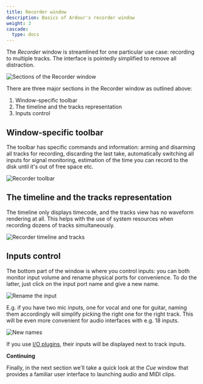 ```yaml
---
title: Recorder window
description: Basics of Ardour's recorder window
weight: 3
cascade:
  type: docs
---
```


The _Recorder_ window is streamlined for one particular use case: recording to multiple tracks. The interface is pointedly simplified to remove all distraction.

![Sections of the Recorder window](en/ardour7-recorder-window-sections.png)

There are three major sections in the Recorder window as outlined above:

1. Window-specific toolbar
2. The timeline and the tracks representation
3. Inputs control

## Window-specific toolbar

The toolbar has specific commands and information: arming and disarming all tracks for recording, discarding the last take, automatically switching all inputs for signal monitoring, estimation of the time you can record to the disk until it's out of free space etc.

![Recorder toolbar](en/ardour7-recorder-toolbar.png)

## The timeline and the tracks representation

The timeline only displays timecode, and the tracks view has no waveform rendering at all. This helps with the use of system resources when recording dozens of tracks simultaneously.

![Recorder timeline and tracks](en/ardour7-recorder-timeline-tracks.png)

## Inputs control

The bottom part of the window is where you control inputs: you can both monitor input volume and rename physical ports for convenience. To do the latter, just click on the input port name and give a new name.

![Rename the input](en/ardour7-recorder-input-renaming-dialog.png)

E.g. if you have two mic inputs, one for vocal and one for guitar, naming them accordingly will simplify picking the right one for the right track. This will be even more convenient for audio interfaces with e.g. 18 inputs.

![New names](en/ardour7-recorder-input-new-names.png)

If you use [I/O plugins](https://manual.ardour.org/recording/io-plugins/), their inputs will be displayed next to track inputs.

**Continuing**

Finally, in the next section we'll take a quick look at the _Cue_ window that provides a familiar user interface to launching audio and MIDI clips.